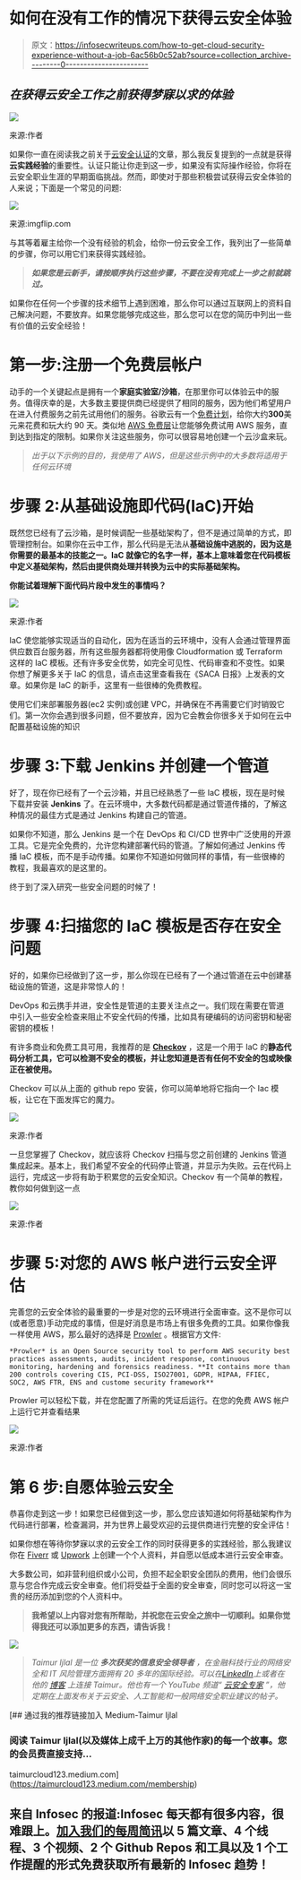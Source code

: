 # 如何在没有工作的情况下获得云安全体验

> 原文：<https://infosecwriteups.com/how-to-get-cloud-security-experience-without-a-job-6ac56b0c52ab?source=collection_archive---------0----------------------->

## *在获得云安全工作之前获得梦寐以求的体验*

![](img/2925ff3ceb6aa9ac2f6a6b9bd9cac8aa.png)

来源:作者

如果你一直在阅读我之前关于[云安全认证](https://taimurcloud123.medium.com/cloud-security-certification-path-for-2022-what-to-choose-eb537704ce8b)的文章，那么我反复提到的一点就是获得**云实践经验**的重要性。认证只能让你走到这一步，如果没有实际操作经验，你将在云安全职业生涯的早期面临挑战。然而，即使对于那些积极尝试获得云安全体验的人来说；下面是一个常见的问题:

![](img/cf7e677ababfae1f0b73d9f4f8299290.png)

来源:imgflip.com

与其等着雇主给你一个没有经验的机会，给你一份云安全工作，我列出了一些简单的步骤，你可以用它们来获得实践经验。

> ***如果您是云新手，请按顺序执行这些步骤，不要在没有完成上一步之前就跳过。***

如果你在任何一个步骤的技术细节上遇到困难，那么你可以通过互联网上的资料自己解决问题，不要放弃。如果您能够完成这些，那么您可以在您的简历中列出一些有价值的云安全经验！

# 第一步:注册一个免费层帐户

动手的一个关键起点是拥有一个**家庭实验室/沙箱**，在那里你可以体验云中的服务。值得庆幸的是，大多数主要提供商已经提供了相同的服务，因为他们希望用户在进入付费服务之前先试用他们的服务。谷歌云有一个[免费计划](https://console.cloud.google.com/freetrial/signup/tos)，给你大约**300**美元来花费和玩大约 90 天。类似地 [AWS 免费层](https://aws.amazon.com/free/)让您能够免费试用 AWS 服务，直到达到指定的限制。如果你关注这些服务，你可以很容易地创建一个云沙盒来玩。

> *出于以下示例的目的，我使用了 AWS，但是这些示例中的大多数将适用于任何云环境*

# 步骤 2:从基础设施即代码(IaC)开始

既然您已经有了云沙箱，是时候调配一些基础架构了，但不是通过简单的方式，即管理控制台。如果你在云中工作，那么代码是无法从**基础设施中逃脱的，因为这是你需要的最基本的技能之一。IaC 就像它的名字一样，基本上意味着您在代码模板中定义基础架构，然后由提供商处理并转换为云中的实际基础架构。**

**你能试着理解下面代码片段中发生的事情吗？**

![](img/af56d797bcb1038b14f6c5136e2b0fdb.png)

来源:作者

IaC 使您能够实现适当的自动化，因为在适当的云环境中，没有人会通过管理界面供应数百台服务器，所有这些服务器都将使用像 Cloudformation 或 Terraform 这样的 IaC 模板。还有许多安全优势，如完全可见性、代码审查和不变性。如果你想了解更多关于 IaC 的信息，请点击这里查看我在《SACA 日报》上发表的文章。如果你是 IaC 的新手，这里有一些很棒的免费教程。

使用它们来部署服务器(ec2 实例)或创建 VPC，并确保在不再需要它们时销毁它们。第一次你会遇到很多问题，但不要放弃，因为它会教会你很多关于如何在云中配置基础设施的知识

# 步骤 3:下载 Jenkins 并创建一个管道

好了，现在你已经有了一个云沙箱，并且已经熟悉了一些 IaC 模板，现在是时候下载并安装 **Jenkins** 了。在云环境中，大多数代码都是通过管道传播的，了解这种情况的最佳方式是通过 Jenkins 构建自己的管道。

如果你不知道，那么 Jenkins 是一个在 DevOps 和 CI/CD 世界中广泛使用的开源工具。它是完全免费的，允许您构建部署代码的管道。了解如何通过 Jenkins 传播 IaC 模板，而不是手动传播。如果你不知道如何做同样的事情，有一些很棒的教程，我最喜欢的是这里的。

终于到了深入研究一些安全问题的时候了！

# 步骤 4:扫描您的 IaC 模板是否存在安全问题

好的，如果你已经做到了这一步，那么你现在已经有了一个通过管道在云中创建基础设施的管道，这是非常惊人的！

DevOps 和云携手并进，安全性是管道的主要关注点之一。我们现在需要在管道中引入一些安全检查来阻止不安全代码的传播，比如具有硬编码的访问密钥和秘密密钥的模板！

有许多商业和免费工具可用，我推荐的是 [**Checkov**](https://github.com/bridgecrewio/checkov) ，这是一个用于 IaC 的**静态代码分析工具，它可以检测不安全的模板，并让您知道是否有任何不安全的包或映像正在被使用。**

Checkov 可以从上面的 github repo 安装，你可以简单地将它指向一个 Iac 模板，让它在下面发挥它的魔力。

![](img/baa466e4cc40cf1bcbb52238b5ce6c6b.png)

来源:作者

一旦您掌握了 Checkov，就应该将 Checkov 扫描与您之前创建的 Jenkins 管道集成起来。基本上，我们希望不安全的代码停止管道，并显示为失败。云在代码上运行，完成这一步将有助于积累您的云安全知识。Checkov 有一个简单的教程，教你如何做到这一点

![](img/f25a2dd54cf5c29329a30f54862ff4e5.png)

来源:作者

# 步骤 5:对您的 AWS 帐户进行云安全评估

完善您的云安全体验的最重要的一步是对您的云环境进行全面审查。这不是你可以(或者愿意)手动完成的事情，但是好消息是市场上有很多免费的工具。如果你像我一样使用 AWS，那么最好的选择是 [Prowler](https://github.com/prowler-cloud/prowler) 。根据官方文件:

```
*Prowler* is an Open Source security tool to perform AWS security best practices assessments, audits, incident response, continuous monitoring, hardening and forensics readiness. **It contains more than 200 controls covering CIS, PCI-DSS, ISO27001, GDPR, HIPAA, FFIEC, SOC2, AWS FTR, ENS and custome security framework**
```

Prowler 可以轻松下载，并在您配置了所需的凭证后运行。在您的免费 AWS 帐户上运行它并查看结果

![](img/9166fb00785838360abd024857222c68.png)

来源:作者

# 第 6 步:自愿体验云安全

恭喜你走到这一步！如果您已经做到这一步，那么您应该知道如何将基础架构作为代码进行部署，检查漏洞，并为世界上最受欢迎的云提供商进行完整的安全评估！

如果你想在等待你梦寐以求的云安全工作的同时获得更多的实践经验，那么我建议你在 [Fiverr](https://www.fiverr.com/) 或 [Upwork](https://www.upwork.com/) 上创建一个个人资料，并自愿以低成本进行云安全审查。

大多数公司，如非营利组织或小公司，负担不起全职安全团队的费用，他们会很乐意与您合作完成云安全审查。他们将受益于全面的安全审查，同时您可以将这一宝贵的经历添加到您的个人资料中。

> **我希望以上内容对您有所帮助，并祝您在云安全之旅中一切顺利。如果你觉得我还可以添加更多的东西，请告诉我！**

![](img/01f647f236efc0019019b1267d095aa8.png)

> *Taimur Ijlal 是一位* ***多次获奖的信息安全领导者*** *，在金融科技行业的网络安全和 IT 风险管理方面拥有 20 多年的国际经验。可以在*[*LinkedIn*](https://www.linkedin.com/in/taimurijlal/)*上或者在他的* [*博客*](https://cloudsec-guy.com/) *上连接 Taimur。他也有一个 YouTube 频道“* [*云安全专家*](https://www.youtube.com/c/CloudSecurityGuy) *”，他定期在上面发布关于云安全、人工智能和一般网络安全职业建议的帖子。*

[](https://taimurcloud123.medium.com/membership) [## 通过我的推荐链接加入 Medium-Taimur Ijlal

### 阅读 Taimur Ijlal(以及媒体上成千上万的其他作家)的每一个故事。您的会员费直接支持…

taimurcloud123.medium.com](https://taimurcloud123.medium.com/membership) 

## 来自 Infosec 的报道:Infosec 每天都有很多内容，很难跟上。[加入我们的每周简讯](https://weekly.infosecwriteups.com/)以 5 篇文章、4 个线程、3 个视频、2 个 Github Repos 和工具以及 1 个工作提醒的形式免费获取所有最新的 Infosec 趋势！